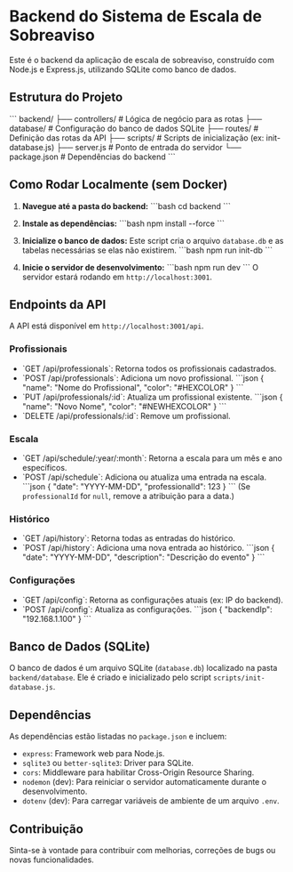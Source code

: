 # Backend do Sistema de Escala de Sobreaviso

Este é o backend da aplicação de escala de sobreaviso, construído com Node.js e Express.js, utilizando SQLite como banco de dados.

## Estrutura do Projeto

\`\`\`
backend/
├── controllers/      # Lógica de negócio para as rotas
├── database/         # Configuração do banco de dados SQLite
├── routes/           # Definição das rotas da API
├── scripts/          # Scripts de inicialização (ex: init-database.js)
├── server.js         # Ponto de entrada do servidor
└── package.json      # Dependências do backend
\`\`\`

## Como Rodar Localmente (sem Docker)

1.  **Navegue até a pasta do backend:**
    \`\`\`bash
    cd backend
    \`\`\`

2.  **Instale as dependências:**
    \`\`\`bash
    npm install --force
    \`\`\`

3.  **Inicialize o banco de dados:**
    Este script cria o arquivo `database.db` e as tabelas necessárias se elas não existirem.
    \`\`\`bash
    npm run init-db
    \`\`\`

4.  **Inicie o servidor de desenvolvimento:**
    \`\`\`bash
    npm run dev
    \`\`\`
    O servidor estará rodando em `http://localhost:3001`.

## Endpoints da API

A API está disponível em `http://localhost:3001/api`.

### Profissionais

-   \`GET /api/professionals\`: Retorna todos os profissionais cadastrados.
-   \`POST /api/professionals\`: Adiciona um novo profissional.
    \`\`\`json
    {
        "name": "Nome do Profissional",
        "color": "#HEXCOLOR"
    }
    \`\`\`
-   \`PUT /api/professionals/:id\`: Atualiza um profissional existente.
    \`\`\`json
    {
        "name": "Novo Nome",
        "color": "#NEWHEXCOLOR"
    }
    \`\`\`
-   \`DELETE /api/professionals/:id\`: Remove um profissional.

### Escala

-   \`GET /api/schedule/:year/:month\`: Retorna a escala para um mês e ano específicos.
-   \`POST /api/schedule\`: Adiciona ou atualiza uma entrada na escala.
    \`\`\`json
    {
        "date": "YYYY-MM-DD",
        "professionalId": 123
    }
    \`\`\`
    (Se `professionalId` for `null`, remove a atribuição para a data.)

### Histórico

-   \`GET /api/history\`: Retorna todas as entradas do histórico.
-   \`POST /api/history\`: Adiciona uma nova entrada ao histórico.
    \`\`\`json
    {
        "date": "YYYY-MM-DD",
        "description": "Descrição do evento"
    }
    \`\`\`

### Configurações

-   \`GET /api/config\`: Retorna as configurações atuais (ex: IP do backend).
-   \`POST /api/config\`: Atualiza as configurações.
    \`\`\`json
    {
        "backendIp": "192.168.1.100"
    }
    \`\`\`

## Banco de Dados (SQLite)

O banco de dados é um arquivo SQLite (`database.db`) localizado na pasta `backend/database`. Ele é criado e inicializado pelo script `scripts/init-database.js`.

## Dependências

As dependências estão listadas no `package.json` e incluem:
-   `express`: Framework web para Node.js.
-   `sqlite3` ou `better-sqlite3`: Driver para SQLite.
-   `cors`: Middleware para habilitar Cross-Origin Resource Sharing.
-   `nodemon` (dev): Para reiniciar o servidor automaticamente durante o desenvolvimento.
-   `dotenv` (dev): Para carregar variáveis de ambiente de um arquivo `.env`.

## Contribuição

Sinta-se à vontade para contribuir com melhorias, correções de bugs ou novas funcionalidades.
